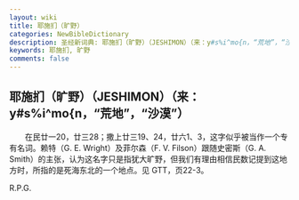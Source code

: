 ```yaml
---
layout: wiki
title: 耶施扪（旷野）
categories: NewBibleDictionary
description: 圣经新词典: 耶施扪（旷野）（JESHIMON）（来：y#s%i^mo{n，“荒地”，“沙漠”）
keywords: 耶施扪, 旷野
comments: false
---
```


## 耶施扪（旷野）（JESHIMON）（来：y#s%i^mo{n，“荒地”，“沙漠”）

　　在民廿一20，廿三28；撒上廿三19、24，廿六1、3，这字似乎被当作一个专有名词。赖特（G. E. Wright）及菲尔森（F. V. Filson）跟随史密斯（G. A. Smith）的主张，认为这名字只是指犹大旷野，但我们有理由相信民数记提到这地方时，所指的是死海东北的一个地点。见 GTT，页22-3。

R.P.G.








